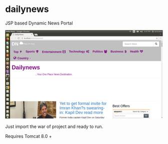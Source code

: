 # dailynews
JSP based Dynamic News Portal









![alt text](https://github.com/dnyaneshwargiri/dailynews/blob/master/Screenshot%20from%202018-08-04%2018-47-06.png)



Just import the war of project and ready to run.

Requires Tomcat 8.0 +
